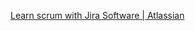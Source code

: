 
[Learn scrum with Jira Software | Atlassian](https://www.atlassian.com/agile/tutorials/how-to-do-scrum-with-jira-software)

